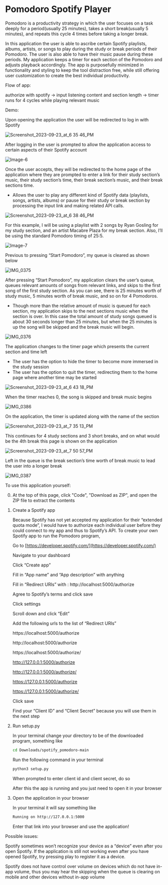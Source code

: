 # Pomodoro Spotify Player

Pomodoro is a productivity strategy in which the user focuses on a task deeply for a period(usually 25 minutes), takes a short break(usually 5 minutes), and repeats this cycle 4 times before taking a longer break.

In this application the user is able to ascribe certain Spotify playlists, albums, artists, or songs to play during the study or break periods of their Pomodoro. The user is also able to have their music pause during these periods. My application keeps a timer for each section of the Pomodoro and adjusts playback accordingly. The app is purposefully minimized in functionality and styling to keep the tool distraction free, while still offering user customization to create the best individual productivity. 

Flow of app:

authorize with spotify → input listening content and section length → timer runs for 4 cycles while playing relevant music

Demo: 

Upon opening the application the user will be redirected to log in with Spotify

![Screenshot_2023-09-23_at_6 35 46_PM](https://github.com/waylonwilliams/spotify_pomodoro/assets/145303505/8eb2e643-0d20-493a-85a4-c17832d106d1)

After logging in the user is prompted to allow the application access to certain aspects of their Spotify account

![Image-6](https://github.com/waylonwilliams/spotify_pomodoro/assets/145303505/9a6e182e-537e-492d-b29c-aab9da198b1f)

Once the user accepts, they will be redirected to the home page of the application where they are prompted to enter a link for their study section’s music, their study section’s time, their break section’s music, and their break sections time.

- Allows the user to play any different kind of Spotify data (playlists, songs, artists, albums) or pause for their study or break section by processing the input link and making related API calls.

![Screenshot_2023-09-23_at_6 38 46_PM](https://github.com/waylonwilliams/spotify_pomodoro/assets/145303505/43adea6d-e478-45fd-a963-251410308be3)

For this example, I will be using a playlist with 2 songs by Ryan Gosling for my study section, and an artist Macabre Plaza for my break section. Also, I’ll be using the standard Pomodoro timing of 25:5.

![Image-7](https://github.com/waylonwilliams/spotify_pomodoro/assets/145303505/a26d00b2-88dd-4b34-9f7a-f12922a9876e)

Previous to pressing “Start Pomodoro”, my queue is cleared as shown below

![IMG_0375](https://github.com/waylonwilliams/spotify_pomodoro/assets/145303505/b17449f3-6725-4bc7-8c57-fe9fb88cafc2)

After pressing “Start Pomodoro”, my application clears the user’s queue, queues relevant amounts of songs from relevant links, and skips to the first song of the first study section. As you can see, there is 25 minutes worth of study music, 5 minutes worth of break music, and so on for 4 Pomodoros.

- Though more than the relative amount of music is queued for each section, my application skips to the next sections music when the section is over. In this case the total amount of study songs queued is about 30 seconds longer than 25 minutes, but when the 25 minutes is up the song will be skipped and the break music will begin.

![IMG_0376](https://github.com/waylonwilliams/spotify_pomodoro/assets/145303505/ba1f4d47-1248-4438-865b-787da06a8825)

The application changes to the timer page which presents the current section and time left

- The user has the option to hide the timer to become more immersed in the study session
- The user has the option to quit the timer, redirecting them to the home page where another time may be started

![Screenshot_2023-09-23_at_6 43 18_PM](https://github.com/waylonwilliams/spotify_pomodoro/assets/145303505/ff8d9a2f-5611-4de9-9c64-8362b3c982fa)

When the timer reaches 0, the song is skipped and break music begins

![IMG_0386](https://github.com/waylonwilliams/spotify_pomodoro/assets/145303505/392bc0a7-91dd-48fd-a185-e3d58594c952)

On the application, the timer is updated along with the name of the section

![Screenshot_2023-09-23_at_7 35 13_PM](https://github.com/waylonwilliams/spotify_pomodoro/assets/145303505/4733f9e3-6a11-4600-9e54-0b21a13de2cb)

This continues for 4 study sections and 3 short breaks, and on what would be the 4th break this page is shown on the application

![Screenshot_2023-09-23_at_7 50 57_PM](https://github.com/waylonwilliams/spotify_pomodoro/assets/145303505/5ec90511-f053-46ce-91c1-602a3e8d6b94)

Left in the queue is the break section’s time worth of break music to lead the user into a longer break

![IMG_0387](https://github.com/waylonwilliams/spotify_pomodoro/assets/145303505/4dff7ab9-25fa-4731-841c-dc25748cf5e7)

To use this application yourself:

0. At the top of this page, click "Code", "Download as ZIP", and open the ZIP file to extract the contents

1. Create a Spotify app
    
    Because Spotify has not yet accepted my application for their “extended quota mode”, I would have to authorize each individual user before they could connect to my app and thus to Spotify’s API. To create your own Spotify app to run the Pomodoro program,
    
    Go to [https://developer.spotify.com/](https://developer.spotify.com/)
    
    Navigate to your dashboard
    
    Click “Create app”
    
    Fill in “App name” and “App description” with anything 
    
    Fill in “Redirect URIs” with :   http://localhost:5000/authorize
    
    Agree to Spotify’s terms and click save
    
    Click settings
    
    Scroll down and click “Edit”
    
    Add the following urls to the list of “Redirect URIs”
    
    https://localhost:5000/authorize
    
    http://localhost:5000/authorize
    
    https://localhost:5000/authorize/
    
    http://127.0.0.1:5000/authorize
    
    http://127.0.0.1:5000/authorize/
    
    https://127.0.0.1:5000/authorize
    
    https://127.0.0.1:5000/authorize/
    
    Click save
    
    Find your “Client ID” and “Client Secret” because you will use them in the next step
    
2. Run setup.py
    
    In your terminal change your directory to be of the downloaded program, something like
    
    ```bash
    cd Downloads/spotify_pomodoro-main
    ```
    
    Run the following command in your terminal
    
    ```bash
    python3 setup.py
    ```
    
    When prompted to enter client id and client secret, do so
    
    After this the app is running and you just need to open it in your browser
    
3. Open the application in your browser
    
    In your terminal it will say something like
    
    ```bash
    Running on http://127.0.0.1:5000
    ```
    
    Enter that link into your browser and use the application!
    

Possible issues:

Spotify sometimes won’t recognize your device as a “device” even after you open Spotify. If the application is still not working even after you have opened Spotify, try pressing play to register it as a device.

Spotify does not have control over volume on devices which do not have in-app volume, thus you may hear the skipping when the queue is clearing on mobile and other devices without in-app volume
